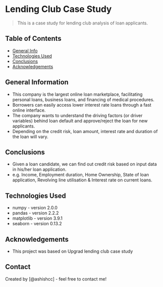 # Lending Club Case Study
> This is a case study for lending club analysis of loan applicants.


## Table of Contents
* [General Info](#general-information)
* [Technologies Used](#technologies-used)
* [Conclusions](#conclusions)
* [Acknowledgements](#acknowledgements)

<!-- You can include any other section that is pertinent to your problem -->

## General Information
- This company is the largest online loan marketplace, facilitating personal loans, business loans, and financing of medical procedures.
- Borrowers can easily access lower interest rate loans through a fast online interface.
- The company wants to understand the driving factors (or driver variables) behind loan default and approve/reject the loan for new applicants.
- Depending on the credit risk, loan amount, interest rate and duration of the loan will vary.


## Conclusions
- Given a loan candidate, we can find out credit risk based on input data in his/her loan application.
- e.g. Income, Employment duration, Home Ownership, State of loan application, Revolving line utilisation & Interest rate on current loans.   

## Technologies Used
- numpy - version 2.0.0
- pandas - version 2.2.2
- matplotlib - version 3.9.1
- seaborn - version 0.13.2

    
## Acknowledgements
- This project was based on Upgrad lending club case study


## Contact
Created by [@ashishcc] - feel free to contact me!

